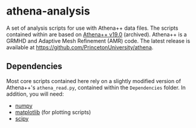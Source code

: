 # athena-analysis
A set of analysis scripts for use with Athena++ data files. The scripts contained within are based on [Athena++ v19.0](https://github.com/PrincetonUniversity/athena-public-version/releases/tag/v19.0) (archived). Athena++ is a GRMHD and Adaptive Mesh Refinement (AMR) code. The latest release is available at https://github.com/PrincetonUniversity/athena.

## Dependencies

Most core scripts contained here rely on a slightly modified version of Athena++'s `athena_read.py`, contained within the `Dependencies` folder. In addition, you will need:

- [numpy](https://numpy.org/)
- [matplotlib](https://matplotlib.org/) (for plotting scripts)
- [scipy](https://www.scipy.org/)


